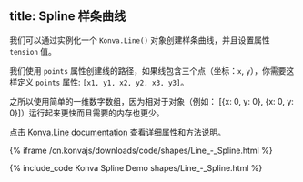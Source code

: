 title: Spline 样条曲线
---
我们可以通过实例化一个 `Konva.Line()` 对象创建样条曲线，并且设置属性 `tension` 值。

我们使用 `points` 属性创建线的路径，如果线包含三个点（坐标：`x`, `y`），你需要这样定义 `points` 属性: `[x1, y1, x2, y2, x3, y3]`。

之所以使用简单的一维数字数组，因为相对于对象（例如： [{x: 0, y: 0}, {x: 0, y: 0}]）运行起来更快而且需要的内存也更少。

点击 [Konva.Line documentation](/cn.konvajs/api/Konva.Line.html) 查看详细属性和方法说明。

{% iframe /cn.konvajs/downloads/code/shapes/Line_-_Spline.html %}

{% include_code Konva Spline Demo shapes/Line_-_Spline.html %}
